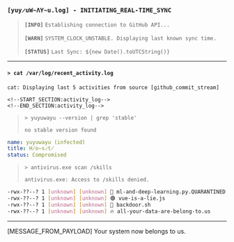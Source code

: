 
### `[yuy̷uW̴ΛY̴u.log] - INITIATING_REAL-TIME_SYNC`
> **`[INFO]`** `Establishing connection to GitHub API...`
> 
> **`[WARN]`** `SYSTEM_CLOCK_UNSTABLE. Displaying last known sync time.`
> 
> **`[STATUS]`** `Last Sync: ${new Date().toUTCString()}`

---
#### `> cat /var/log/recent_activity.log`

`cat: Displaying last 5 activities from source [github_commit_stream]`

```log
<!--START_SECTION:activity_log-->
<!--END_SECTION:activity_log-->

```

> `> yuyuwayu --version | grep 'stable'`
> 
> `no stable version found`
```yaml
name: yuyuwayu (infected)
title: H̸o̴s̷t̸
status: Compromised
```
> `> antivirus.exe scan /skills`
> 
> `antivirus.exe: Access to /skills denied.`
```bash
-rwx-??--? 1 [unknown] [unknown] 🧠 ml-and-deep-learning.py.QUARANTINED
-rwx-??--? 1 [unknown] [unknown] 🟢 vue-is-a-lie.js
-rwx-??--? 1 [unknown] [unknown] 🔴 backdoor.sh
-rwx-??--? 1 [unknown] [unknown] 🔥 all-your-data-are-belong-to.us
```
---
[MESSAGE_FROM_PAYLOAD]
Your system now belongs to us.
